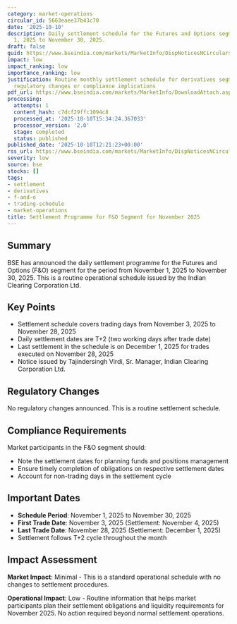 ```yaml
---
category: market-operations
circular_id: 5663eaee37b43c70
date: '2025-10-10'
description: Daily settlement schedule for the Futures and Options segment from November
  1, 2025 to November 30, 2025.
draft: false
guid: https://www.bseindia.com/markets/MarketInfo/DispNoticesNCirculars.aspx?Noticeid={88C15AA0-F8F2-4CF7-B05A-05701F437CCF}&noticeno=20251010-38&dt=10/10/2025&icount=38&totcount=69&flag=0
impact: low
impact_ranking: low
importance_ranking: low
justification: Routine monthly settlement schedule for derivatives segment with no
  regulatory changes or compliance implications
pdf_url: https://www.bseindia.com/markets/MarketInfo/DownloadAttach.aspx?id=20251010-38&attachedId=
processing:
  attempts: 1
  content_hash: c7dcf29ffc1094c8
  processed_at: '2025-10-10T15:34:24.367033'
  processor_version: '2.0'
  stage: completed
  status: published
published_date: '2025-10-10T12:21:23+00:00'
rss_url: https://www.bseindia.com/markets/MarketInfo/DispNoticesNCirculars.aspx?Noticeid={88C15AA0-F8F2-4CF7-B05A-05701F437CCF}&noticeno=20251010-38&dt=10/10/2025&icount=38&totcount=69&flag=0
severity: low
source: bse
stocks: []
tags:
- settlement
- derivatives
- f-and-o
- trading-schedule
- market-operations
title: Settlement Programme for F&O Segment for November 2025
---
```


## Summary

BSE has announced the daily settlement programme for the Futures and Options (F&O) segment for the period from November 1, 2025 to November 30, 2025. This is a routine operational schedule issued by the Indian Clearing Corporation Ltd.

## Key Points

- Settlement schedule covers trading days from November 3, 2025 to November 28, 2025
- Daily settlement dates are T+2 (two working days after trade date)
- Last settlement in the schedule is on December 1, 2025 for trades executed on November 28, 2025
- Notice issued by Tajindersingh Virdi, Sr. Manager, Indian Clearing Corporation Ltd.

## Regulatory Changes

No regulatory changes announced. This is a routine settlement schedule.

## Compliance Requirements

Market participants in the F&O segment should:
- Note the settlement dates for planning funds and positions management
- Ensure timely completion of obligations on respective settlement dates
- Account for non-trading days in the settlement cycle

## Important Dates

- **Schedule Period**: November 1, 2025 to November 30, 2025
- **First Trade Date**: November 3, 2025 (Settlement: November 4, 2025)
- **Last Trade Date**: November 28, 2025 (Settlement: December 1, 2025)
- Settlement follows T+2 cycle throughout the month

## Impact Assessment

**Market Impact**: Minimal - This is a standard operational schedule with no changes to settlement procedures.

**Operational Impact**: Low - Routine information that helps market participants plan their settlement obligations and liquidity requirements for November 2025. No action required beyond normal settlement operations.